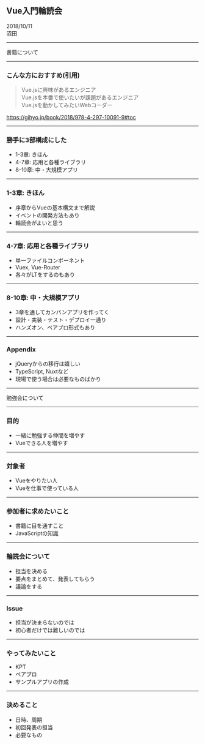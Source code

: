 ## Vue入門輪読会

2018/10/11  
沼田

---

書籍について

---

### こんな方におすすめ(引用)
> Vue.jsに興味があるエンジニア  
> Vue.jsを本番で使いたいが課題があるエンジニア  
> Vue.jsを動かしてみたいWebコーダー  

https://gihyo.jp/book/2018/978-4-297-10091-9#toc

---

### 勝手に3部構成にした
- 1-3章: きほん
- 4-7章: 応用と各種ライブラリ
- 8-10章: 中・大規模アプリ

---

### 1-3章: きほん
- 序章からVueの基本構文まで解説
- イベントの開発方法もあり
- 輪読会がよいと思う

---

### 4-7章: 応用と各種ライブラリ
- 単一ファイルコンポーネント
- Vuex, Vue-Router
- 各々がLTをするのもあり


---

### 8-10章: 中・大規模アプリ
- 3章を通してカンバンアプリを作ってく
- 設計・実装・テスト・デプロイ一通り
- ハンズオン、ペアプロ形式もあり

---

### Appendix
- jQueryからの移行は嬉しい
- TypeScript, Nuxtなど
- 現場で使う場合は必要なものばかり

---

勉強会について

---

### 目的

- 一緒に勉強する仲間を増やす
- Vueできる人を増やす

---

### 対象者

- Vueをやりたい人
- Vueを仕事で使っている人

---

### 参加者に求めたいこと

- 書籍に目を通すこと
- JavaScriptの知識

---

### 輪読会について

- 担当を決める
- 要点をまとめて、発表してもらう
- 議論をする

---

### Issue

- 担当が決まらないのでは
- 初心者だけでは難しいのでは

---

### やってみたいこと

- KPT
- ペアプロ
- サンプルアプリの作成

---

### 決めること

- 日時、周期
- 初回発表の担当
- 必要なもの
